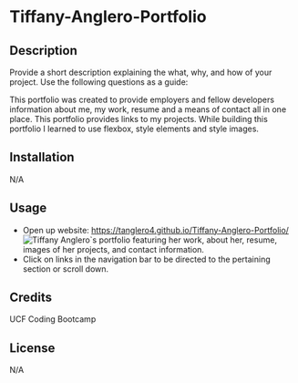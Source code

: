 # Tiffany-Anglero-Portfolio

## Description

Provide a short description explaining the what, why, and how of your project. Use the following questions as a guide:

This portfolio was created to provide employers and fellow developers information about me, my work, resume and a means of contact all in one place.
This portfolio provides links to my projects.
While building this portfolio I learned to use flexbox, style elements and style images.

## Installation

N/A

## Usage

- Open up website: https://tanglero4.github.io/Tiffany-Anglero-Portfolio/
  ![Tiffany Anglero`s portfolio featuring her work, about her, resume, images of her projects, and contact information.](/assets/images/)
- Click on links in the navigation bar to be directed to the pertaining section or scroll down.

## Credits

UCF Coding Bootcamp

## License

N/A
